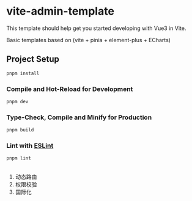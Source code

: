 # vite-admin-template

This template should help get you started developing with Vue3 in Vite.

Basic templates based on (vite + pinia + element-plus + ECharts)
## Project Setup

```sh
pnpm install
```

### Compile and Hot-Reload for Development

```sh
pnpm dev
```

### Type-Check, Compile and Minify for Production

```sh
pnpm build
```

### Lint with [ESLint](https://eslint.org/)

```sh
pnpm lint
```
##
1. 动态路由
2. 权限校验
3. 国际化
   